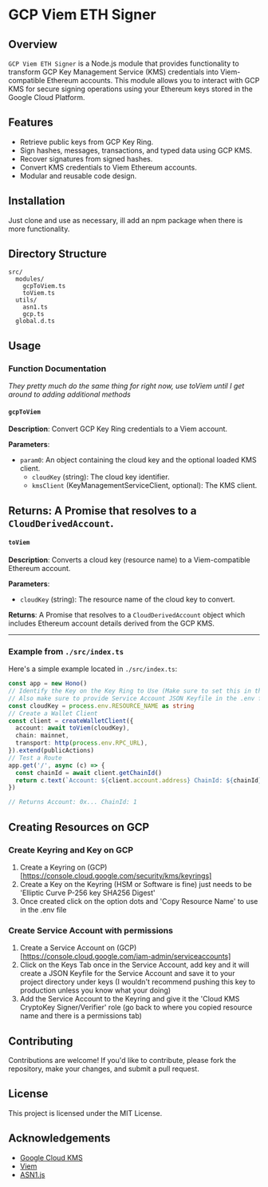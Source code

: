 # GCP Viem ETH Signer

## Overview
`GCP Viem ETH Signer` is a Node.js module that provides functionality to transform GCP Key Management Service (KMS) credentials into Viem-compatible Ethereum accounts. This module allows you to interact with GCP KMS for secure signing operations using your Ethereum keys stored in the Google Cloud Platform.

## Features
- Retrieve public keys from GCP Key Ring.
- Sign hashes, messages, transactions, and typed data using GCP KMS.
- Recover signatures from signed hashes.
- Convert KMS credentials to Viem Ethereum accounts.
- Modular and reusable code design.

## Installation
Just clone and use as necessary, ill add an npm package when there is more functionality.

## Directory Structure
```
src/
  modules/
    gcpToViem.ts
    toViem.ts
  utils/
    asn1.ts
    gcp.ts
  global.d.ts
```

## Usage

### Function Documentation

*They pretty much do the same thing for right now, use toViem until I get around to adding additional methods*

#### `gcpToViem`

**Description**: Convert GCP Key Ring credentials to a Viem account.

**Parameters**:
- `param0`: An object containing the cloud key and the optional loaded KMS client.
  - `cloudKey` (string): The cloud key identifier.
  - `kmsClient` (KeyManagementServiceClient, optional): The KMS client.

**Returns**: A Promise that resolves to a `CloudDerivedAccount`.
---
#### `toViem`

**Description**: Converts a cloud key (resource name) to a Viem-compatible Ethereum account.

**Parameters**:
- `cloudKey` (string): The resource name of the cloud key to convert.

**Returns**: A Promise that resolves to a `CloudDerivedAccount` object which includes Ethereum account details derived from the GCP KMS.

---
### Example from `./src/index.ts`

Here's a simple example located in `./src/index.ts`:

```typescript
const app = new Hono()
// Identify the Key on the Key Ring to Use (Make sure to set this in the .env file)
// Also make sure to provide Service Account JSON Keyfile in the .env file
const cloudKey = process.env.RESOURCE_NAME as string
// Create a Wallet Client
const client = createWalletClient({
  account: await toViem(cloudKey),
  chain: mainnet,
  transport: http(process.env.RPC_URL),
}).extend(publicActions)
// Test a Route
app.get('/', async (c) => {
  const chainId = await client.getChainId()
  return c.text(`Account: ${client.account.address} ChainId: ${chainId}`)
})

// Returns Account: 0x... ChainId: 1

```

## Creating Resources on GCP

### Create Keyring and Key on GCP
1. Create a Keyring on (GCP)[https://console.cloud.google.com/security/kms/keyrings]
2. Create a Key on the Keyring (HSM or Software is fine) just needs to be 'Elliptic Curve P-256 key SHA256 Digest'
3. Once created click on the option dots and 'Copy Resource Name' to use in the .env file

### Create Service Account with permissions
1. Create a Service Account on (GCP)[https://console.cloud.google.com/iam-admin/serviceaccounts]
2. Click on the Keys Tab once in the Service Account, add key and it will create a JSON Keyfile for the Service Account and save it to your project directory under keys (I wouldn't recommend pushing this key to production unless you know what your doing)
3. Add the Service Account to the Keyring and give it the 'Cloud KMS CryptoKey Signer/Verifier' role (go back to where you copied resource name and there is a permissions tab)

## Contributing
Contributions are welcome! If you'd like to contribute, please fork the repository, make your changes, and submit a pull request.

## License
This project is licensed under the MIT License.

## Acknowledgements
- [Google Cloud KMS](https://cloud.google.com/kms)
- [Viem](https://github.com/viem/viem)
- [ASN1.js](https://github.com/PeculiarVentures/ASN1.js/)
